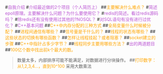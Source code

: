 #<font color=#BA55D3>自我介绍</font>
#<font color=#BA55D3>介绍最近做的2个项目（个人简历上）</font>
##<font color=#FFA500>主要解决什么难点？</font>
#<font color=#BA55D3>简述epoll原理。主要解决什么问题？为什么要使用它？</font>
#<font color=#BA55D3>redis的简述。看过redis源码吗？</font>
#<font color=#BA55D3>除redis还有没有使用过其他的?NOSQL？</font>
#<font color=#BA55D3>对SQL语句有没有进行过优化？</font>
#<font color=#BA55D3>C++基本问题</font>
##<font color=#FFA500>C++中内存分配的三种方式</font>
##<font color=#FFA500>全局变量什么时候被分配？</font>
##<font color=#FFA500>进程间通信有哪些？</font>
##<font color=#FFA500>信号量是干什么的？</font>
##<font color=#FFA500>线程的状态有哪些？</font>
##<font color=#FFA500>这些状态的切换有哪些函数？</font>
##<font color=#FFA500>怎样让线程挂起？或者阻塞？</font>
##<font color=#FFA500>socket建立的步骤</font>
##<font color=#FFA500>C++中指针占多少字节？</font>
##<font color=#FFA500>线程同步主要用哪些方法？</font>
#<font color=#BA55D3>出的两道题目</font>
##<font color=#FFA500>100亿个数中找出前k个最大的数。</font>
>数量太多，内部排序可能不能满足，对数据进行分块操作。
##<font color=#FFA500>打印数字：从1,2,3,4...，直到10^100</font>
>采用大数乘法